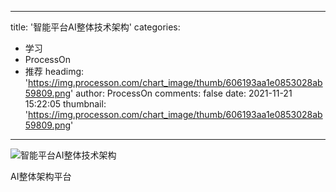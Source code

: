 
---
title: '智能平台AI整体技术架构'
categories: 
 - 学习
 - ProcessOn
 - 推荐
headimg: 'https://img.processon.com/chart_image/thumb/606193aa1e0853028ab59809.png'
author: ProcessOn
comments: false
date: 2021-11-21 15:22:05
thumbnail: 'https://img.processon.com/chart_image/thumb/606193aa1e0853028ab59809.png'
---

<div>   
<img class="thumb" alt="智能平台AI整体技术架构" src="https://img.processon.com/chart_image/thumb/606193aa1e0853028ab59809.png" referrerpolicy="no-referrer">
<p>AI整体架构平台</p>  
</div>
            